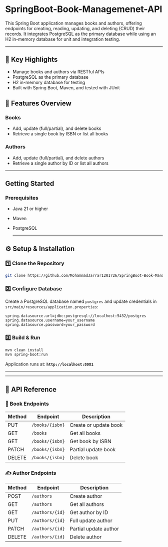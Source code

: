 # SpringBoot-Book-Managemenet-API
This Spring Boot application manages books and authors, offering endpoints for creating, reading, updating, and deleting (CRUD) their records. It integrates PostgreSQL as the primary database while using an H2 in-memory database for unit and integration testing.


---

## 🚀 Key Highlights

- Manage books and authors via RESTful APIs
- PostgreSQL as the primary database
- H2 in-memory database for testing
- Built with Spring Boot, Maven, and tested with JUnit


## 📂 Features Overview

### Books
- Add, update (full/partial), and delete books
- Retrieve a single book by ISBN or list all books

### Authors
- Add, update (full/partial), and delete authors
- Retrieve a single author by ID or list all authors

---

## Getting Started

### Prerequisites

- Java 21 or higher
- Maven
- PostgreSQL


  ---

## ⚙️ Setup & Installation

### 1️⃣ Clone the Repository
```bash
git clone https://github.com/MohammadJarrar1201726/SpringBoot-Book-Managemenet-API
```

### 2️⃣ Configure Database
Create a PostgreSQL database named `postgres` and update credentials in `src/main/resources/application.properties`:

```properties
spring.datasource.url=jdbc:postgresql://localhost:5432/postgres
spring.datasource.username=your_username
spring.datasource.password=your_password
```

### 3️⃣ Build & Run
```bash
mvn clean install
mvn spring-boot:run
```
Application runs at: **`http://localhost:8081`**

---

---

## 🔗 API Reference

### 📖 Book Endpoints
| Method | Endpoint                | Description                |
|--------|-------------------------|----------------------------|
| PUT    | `/books/{isbn}`         | Create or update book      |
| GET    | `/books`                | Get all books              |
| GET    | `/books/{isbn}`         | Get book by ISBN           |
| PATCH  | `/books/{isbn}`         | Partial update book        |
| DELETE | `/books/{isbn}`         | Delete book                |

### ✍️ Author Endpoints
| Method | Endpoint                | Description                |
|--------|-------------------------|----------------------------|
| POST   | `/authors`              | Create author              |
| GET    | `/authors`              | Get all authors            |
| GET    | `/authors/{id}`         | Get author by ID           |
| PUT    | `/authors/{id}`         | Full update author         |
| PATCH  | `/authors/{id}`         | Partial update author      |
| DELETE | `/authors/{id}`         | Delete author              |



